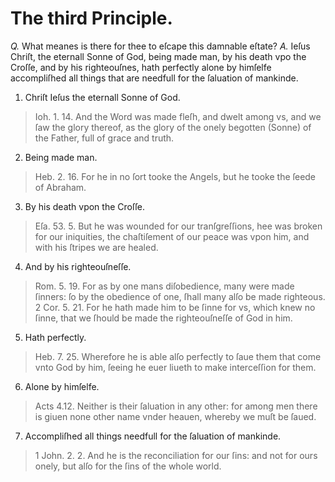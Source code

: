 # The third Principle.

*Q.* What meanes is there for thee to eſcape this damnable eſtate?
*A.* Ieſus Chriſt, the eternall Sonne of God, being made man, by his death vpo the Croſſe, and by his righteouſnes, hath perfectly alone by himſelfe accompliſhed all things that are needfull for the ſaluation of mankinde.

1. Chriſt Ieſus the eternall Sonne of God.
  > Ioh. 1. 14. And the Word was made fleſh, and dwelt among vs, and we ſaw the glory thereof, as the glory of the onely begotten (Sonne) of the Father, full of grace and truth.
2. Being made man.
  > Heb. 2. 16. For he in no ſort tooke the Angels, but he tooke the ſeede of Abraham.
3. By his death vpon the Croſſe.
  > Eſa. 53. 5. But he was wounded for our tranſgreſſions, hee was broken for our iniquities, the chaſtiſement of our peace was vpon him, and with his ſtripes we are healed.
4. And by his righteouſneſſe.
  > Rom. 5. 19. For as by one mans diſobedience, many were made ſinners: ſo by the obedience of one, ſhall many alſo be made righteous.
  > 2 Cor. 5. 21. For he hath made him to be ſinne for vs, which knew no ſinne, that we ſhould be made the righteouſneſſe of God in him.
5. Hath perfectly.
  > Heb. 7. 25. Wherefore he is able alſo perfectly to ſaue them that come vnto God by him, ſeeing he euer liueth to make interceſſion for them.
6. Alone by himſelfe.
  > Acts 4.12. Neither is their ſaluation in any other: for among men there is giuen none other name vnder heauen, whereby we muſt be ſaued.
7. Accompliſhed all things needfull for the ſaluation of mankinde.
  > 1 John. 2. 2. And he is the reconciliation for our ſins: and not for ours onely, but alſo for the ſins of the whole world.